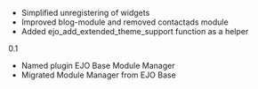 - Simplified unregistering of widgets
- Improved blog-module and removed contactads module
- Added ejo_add_extended_theme_support function as a helper

0.1
- Named plugin EJO Base Module Manager
- Migrated Module Manager from EJO Base